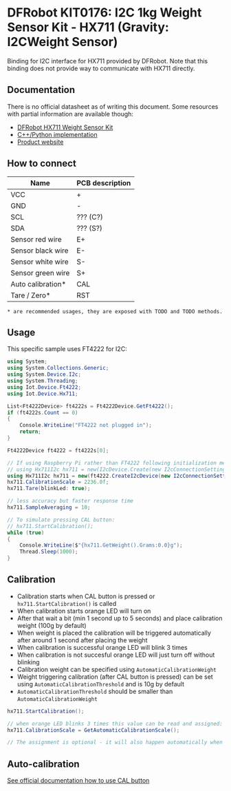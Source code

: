 ﻿# DFRobot KIT0176: I2C 1kg Weight Sensor Kit - HX711 (Gravity: I2CWeight Sensor)

Binding for I2C interface for HX711 provided by DFRobot.
Note that this binding does not provide way to communicate with HX711 directly.

## Documentation

There is no official datasheet as of writing this document. Some resources with partial information are available though:
- [DFRobot HX711 Weight Sensor Kit](https://wiki.dfrobot.com/HX711_Weight_Sensor_Kit_SKU_KIT0176)
- [C++/Python implementation](https://github.com/DFRobot/DFRobot_HX711_I2C)
- [Product website](https://www.dfrobot.com/product-2289.html)

## How to connect

| Name              | PCB description |
| ----------------- | --------------- |
| VCC               | +               |
| GND               | -               |
| SCL               | ??? (C?)        |
| SDA               | ??? (S?)        |
| Sensor red wire   | E+              |
| Sensor black wire | E-              |
| Sensor white wire | S-              |
| Sensor green wire | S+              |
| Auto calibration* | CAL             |
| Tare / Zero*      | RST             |

`* are recommended usages, they are exposed with TODO and TODO methods.`


## Usage

This specific sample uses FT4222 for I2C:

```csharp
using System;
using System.Collections.Generic;
using System.Device.I2c;
using System.Threading;
using Iot.Device.Ft4222;
using Iot.Device.Hx711;

List<Ft4222Device> ft4222s = Ft4222Device.GetFt4222();
if (ft4222s.Count == 0)
{
    Console.WriteLine("FT4222 not plugged in");
    return;
}

Ft4222Device ft4222 = ft4222s[0];

// If using Raspberry Pi rather than FT4222 following initialization method can be used instead:
// using Hx711I2c hx711 = new(I2cDevice.Create(new I2cConnectionSettings(1, Hx711I2c.DefaultI2cAddress)));
using Hx711I2c hx711 = new(ft4222.CreateI2cDevice(new I2cConnectionSettings(0, Hx711I2c.DefaultI2cAddress)));
hx711.CalibrationScale = 2236.0f;
hx711.Tare(blinkLed: true);

// less accuracy but faster response time
hx711.SampleAveraging = 10;

// To simulate pressing CAL button:
// hx711.StartCalibration();
while (true)
{
    Console.WriteLine($"{hx711.GetWeight().Grams:0.0}g");
    Thread.Sleep(1000);
}
```

## Calibration

- Calibration starts when CAL button is pressed or `hx711.StartCalibration()` is called
- When calibration starts orange LED will turn on
- After that wait a bit (min 1 second up to 5 seconds) and place calibration weight (100g by default)
- When weight is placed the calibration will be triggered automatically after around 1 second after placing the weight
- When calibration is successful orange LED will blink 3 times
- When calibration is not succesful orange LED will just turn off without blinking
- Calibration weight can be specified using `AutomaticCalibrationWeight`
- Weight triggering calibration (after CAL button is pressed) can be set using `AutomaticCalibrationThreshold` and is 10g by default
- `AutomaticCalibrationThreshold` should be smaller than `AutomaticCalibrationWeight`

```csharp
hx711.StartCalibration();

// when orange LED blinks 3 times this value can be read and assigned:
hx711.CalibrationScale = GetAutomaticCalibrationScale();

// The assignment is optional - it will also happen automatically when hx711.GetWeight() is called
```

## Auto-calibration

[See official documentation how to use CAL button](https://wiki.dfrobot.com/HX711_Weight_Sensor_Kit_SKU_KIT0176#target_9)
